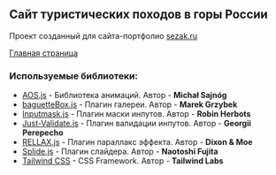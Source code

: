 ## Сайт туристических походов в горы России

Проект созданный для сайта-портфолио [sezak.ru](https://www.sezak.ru/)

[Главная страница](https://lorsalio7.github.io/Lifetour/dist/)

### Используемые библиотеки:
- [AOS.js](https://michalsnik.github.io/aos/) - Библиотека анимаций. Автор - **Michał Sajnóg**
- [baguetteBox.js](https://feimosi.github.io/baguetteBox.js/) - Плагин галереи. Автор - **Marek Grzybek**
- [Inputmask.js](https://robinherbots.github.io/Inputmask/) - Плагин маски инпутов. Автор - **Robin Herbots**
- [Just-Validate.js](https://just-validate.dev) - Плагин валидации инпутов. Автор - **Georgii Perepecho**
- [RELLAX.js](https://dixonandmoe.com/rellax/) - Плагин параллакс эффекта. Автор - **Dixon & Moe**
- [Splide.js](https://dixonandmoe.com/rellax/) - Плагин слайдера. Автор - **Naotoshi Fujita**
- [Tailwind CSS](https://dixonandmoe.com/rellax/) - CSS Framework. Автор - **Tailwind Labs**
